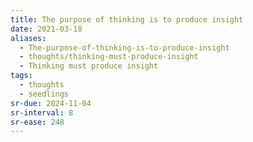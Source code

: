 ```yaml
---
title: The purpose of thinking is to produce insight
date: 2021-03-18
aliases:
  - The-purpose-of-thinking-is-to-produce-insight
  - thoughts/thinking-must-produce-insight
  - Thinking must produce insight
tags:
  - thoughts
  - seedlings
sr-due: 2024-11-04
sr-interval: 8
sr-ease: 248
---
```

